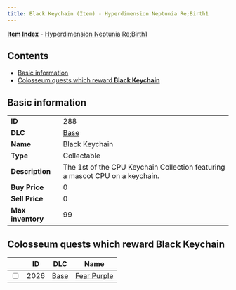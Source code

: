 ```yaml
---
title: Black Keychain (Item) - Hyperdimension Neptunia Re;Birth1
---
```


[**Item Index**](/neptunia/rb1/item/index.html) - [Hyperdimension Neptunia Re;Birth1](/neptunia/rb1)

## Contents

- [Basic information](#basic-information)
- [Colosseum quests which reward **Black Keychain**](#colosseum-quests-which-reward-black-keychain)

## Basic information

|   |   |
| -- | -- |
| **ID** | 288 |
| **DLC** | [Base](/neptunia/rb1/dlc/1-base.html) |
| **Name** | Black Keychain |
| **Type** | Collectable |
| **Description** | The 1st of the CPU Keychain Collection featuring a mascot CPU on a keychain. |
| **Buy Price** | 0 |
| **Sell Price** | 0 |
| **Max inventory** | 99 |


## Colosseum quests which reward **Black Keychain**

|    | ID | DLC | Name |
| -- | -- | --- | ---- |
| <input type="checkbox" id="rb1-colosseum-1-2026" class="trackbox" /> | 2026 | [Base](/neptunia/rb1/dlc/1-base.html) | [Fear Purple](/neptunia/rb1/colosseum/1-2026-fear-purple.html) |

